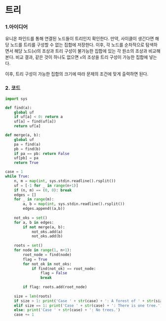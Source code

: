 # 트리

### 1.아이디어

유니온 파인드를 통해 연결된 노드들이 트리인지 확인한다. 만약, 사이클이 생긴다면 해당 노드를 트리를 구성할 수 없는 집합에 저장한다. 이후, 각 노드를 순차적으로 탐색하면서 해당 노드(`x`)의 조상과 트리 구성이 불가능한 집합에 있는 각 원소의 조상과 비교해본다. 비교 결과, 같은 것이 하나도 없으면 `x`의 조상을 트리 구성이 가능한 집합에 넣는다.<br/>

이후, 트리 구성이 가능한 집합의 크기에 따라 문제의 조건에 맞게 출력하면 된다.<br/>

### 2. 코드

```python
import sys

def find(a):
    global uf
    if uf[a] < 0: return a
    uf[a] = find(uf[a])
    return uf[a]

def merge(a, b):
    global uf
    pa = find(a)
    pb = find(b)
    if pa == pb: return False
    uf[pb] = pa
    return True

case = 1
while True:
    n, m = map(int, sys.stdin.readline().rsplit())
    uf = [-1 for _ in range(n+1)] 
    if (n, m) == (0, 0): break
    edges = []
    for _ in range(m):
        a, b = map(int, sys.stdin.readline().rsplit())
        edges.append((a,b))
    
    not_oks = set()
    for a, b in edges:
        if not merge(a, b):             
            not_oks.add(a)
            not_oks.add(b)
    
    roots = set()
    for node in range(1, n+1):
        root_node = find(node)
        flag = True
        for not_ok in not_oks:
            if find(not_ok) == root_node:
                flag = False
                break
        
        if flag: roots.add(root_node)
        
    size = len(roots)
    if size > 1: print('Case ' + str(case) + ': A forest of ' + str(size) +  ' trees.')
    elif size == 1: print('Case ' + str(case) + ': There is one tree.')
    else: print('Case ' + str(case) + ': No trees.')
    case += 1
```



